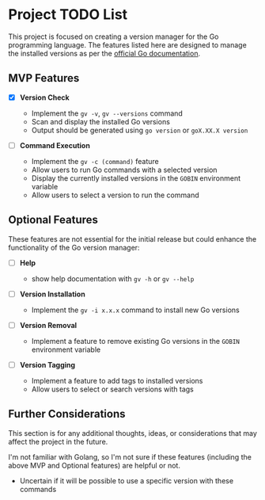 # Project TODO List

This project is focused on creating a version manager for the Go programming language. The features listed here are designed to manage the installed versions as per the [official Go documentation](https://go.dev/doc/manage-install).


## MVP Features

- [x] **Version Check**
  - Implement the `gv -v`, `gv --versions` command
  - Scan and display the installed Go versions
  - Output should be generated using `go version` or `goX.XX.X version`

- [ ] **Command Execution**
  - Implement the `gv -c (command)` feature
  - Allow users to run Go commands with a selected version
  - Display the currently installed versions in the `GOBIN` environment variable
  - Allow users to select a version to run the command


## Optional Features

These features are not essential for the initial release but could enhance the functionality of the Go version manager:

- [ ] **Help**
  - show help documentation with `gv -h` or `gv --help`

- [ ] **Version Installation**
  - Implement the `gv -i x.x.x` command to install new Go versions

- [ ] **Version Removal**
  - Implement a feature to remove existing Go versions in the `GOBIN` environment variable

- [ ] **Version Tagging**
  - Implement a feature to add tags to installed versions
  - Allow users to select or search versions with tags


## Further Considerations

This section is for any additional thoughts, ideas, or considerations that may affect the project in the future.

I'm not familiar with Golang, so I'm not sure if these features (including the above MVP and Optional features) are helpful or not.

- Uncertain if it will be possible to use a specific version with these commands

